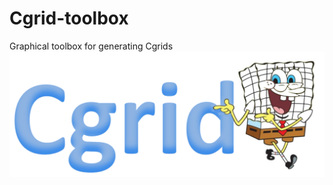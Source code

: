 # Cgrid-toolbox
Graphical toolbox for generating Cgrids
![Alt text](images/tekst_logo.png?raw=true "Optional Title")
